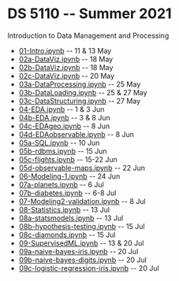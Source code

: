 
# DS 5110 -- Summer 2021

Introduction to Data Management and Processing

* [01-Intro.ipynb](./01-Intro.ipynb) -- 11 & 13 May
* [02a-DataViz.ipynb](./02a-DataViz.ipynb) -- 18 May
* [02b-DataViz.ipynb](./02b-DataViz.ipynb) -- 18 May
* [02c-DataViz.ipynb](./02c-DataViz.ipynb) -- 20 May
* [03a-DataProcessing.ipynb](./03a-DataProcessing.ipynb) -- 25 May
* [03b-DataLoading.ipynb](./03b-DataLoading.ipynb) -- 25 & 27 May
* [03c-DataStructuring.ipynb](./03c-DataStructuring.ipynb) -- 27 May
* [04-EDA.ipynb](./04-EDA.ipynb) -- 1 & 3 Jun
* [04b-EDA.ipynb](./04b-EDA.ipynb) -- 3 & 8 Jun
* [04c-EDAgeo.ipynb](./04c-EDAgeo.ipynb) -- 8 Jun
* [04d-EDAobservable.ipynb](./04c-EDAobservable-EDA.ipynb) -- 8 Jun
* [05a-SQL.ipynb](./05a-SQL.ipynb) -- 10 Jun
* [05b-rdbms.ipynb](./05b-rdbms.ipynb) -- 15 Jun
* [05c-flights.ipynb](./05c-flights.ipynb) -- 15-22 Jun
* [05d-observable-maps.ipynb](./05d-observable-maps.ipynb) -- 22 Jun
* [06-Modeling-1.ipynb](./06-Modeling-1.ipynb) -- 24 Jun
* [07a-planets.ipynb](./07a-planets.ipynb) -- 6 Jul
* [07b-diabetes.ipynb](./07b-diabetes.ipynb) -- 6-8 Jul
* [07-Modeling2-validation.ipynb](./07-Modeling2-validation.ipynb) -- 8 Jul
* [08-Statistics.ipynb](./08-Statistics.ipynb) -- 13 Jul
* [08a-statsmodels.ipynb](./08a-statsmodels.ipynb) -- 13 Jul
* [08b-hypothesis-testing.ipynb](./08b-hypothesis-testing.ipynb) -- 15 Jul
* [08c-diamonds.ipynb](./08c-diamonds.ipynb) -- 15 Jul
* [09-SupervisedML.ipynb](./09-SupervisedML.ipynb) -- 13 & 20 Jul
* [09a-naive-bayes-iris.ipynb](./09a-naive-bayes-iris.ipynb) -- 20 Jul
* [09b-naive-bayes-digits.ipynb](./09b-naive-bayes-digits.ipynb) -- 20 Jul
* [09c-logistic-regression-iris.ipynb](./09c-logistic-regression-iris.ipynb) -- 20 Jul
